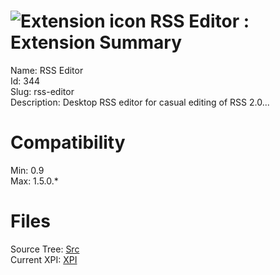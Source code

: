 # ![Extension icon](https://addons.thunderbird.net/static/img/addon-icons/default-64.png) RSS Editor : Extension Summary

Name: RSS Editor  
Id: 344  
Slug: rss-editor  
Description: Desktop RSS editor for casual editing of RSS 2.0...
  

# Compatibility
Min: 0.9  
Max: 1.5.0.*  

# Files

Source Tree: [Src](C:/Dev/Thunderbird/ThunderKdB/xall/xOther/344-rss-editor/src)  
Current XPI: [XPI](C:/Dev/Thunderbird/ThunderKdB/xall/xOther/344-rss-editor/xpi)  



